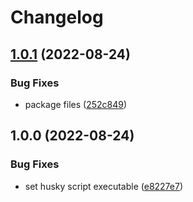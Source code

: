 # Changelog

## [1.0.1](https://github.com/gravity-ui/babel-preset/compare/v1.0.0...v1.0.1) (2022-08-24)


### Bug Fixes

* package files ([252c849](https://github.com/gravity-ui/babel-preset/commit/252c8496af95f491dc6d765cb84d3d8ca1da8e13))

## 1.0.0 (2022-08-24)


### Bug Fixes

* set husky script executable ([e8227e7](https://github.com/gravity-ui/babel-preset/commit/e8227e74e78243ebaa89a7c7c525cc1a59add339))
